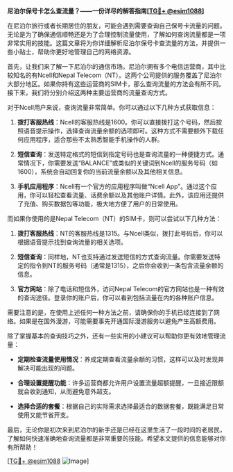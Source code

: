 **尼泊尔保号卡怎么查流量？——一份详尽的解答指南[[TG💪+ @esim1088](https://t.me/s/esim1088)]**

在尼泊尔旅行或者长期居住的朋友，可能会遇到需要查询自己保号卡流量的问题。无论是为了确保通信顺畅还是为了合理控制流量使用，了解如何查询流量都是一项非常实用的技能。这篇文章将为你详细解析尼泊尔保号卡查流量的方法，并提供一些小贴士，帮助你更好地管理自己的网络资源。

首先，让我们来了解一下尼泊尔的通信市场。尼泊尔拥有多个电信运营商，其中比较知名的有Ncell和Nepal Telecom（NT）。这两个公司提供的服务覆盖了尼泊尔大部分地区。如果你持有这些运营商的SIM卡，那么查询流量的方法会有所不同。接下来，我们将分别介绍这两种主要运营商的流量查询方式。

对于Ncell用户来说，查询流量非常简单。你可以通过以下几种方式获取信息：

1. **拨打客服热线**：Ncell的客服热线是1600。你可以直接拨打这个号码，然后按照语音提示操作，选择查询流量余额的选项即可。这种方式不需要额外下载任何应用程序，适合那些不太熟悉智能手机操作的人群。

2. **短信查询**：发送特定格式的短信到指定号码也是查询流量的一种便捷方式。通常情况下，你需要发送“BALANCE”或类似的关键词到Ncell的服务号码（如1600），系统会自动回复你的当前流量余额以及其他相关信息。

3. **手机应用程序**：Ncell有一个官方的应用程序叫做“Ncell App”。通过这个应用，你可以轻松查看流量、话费余额以及其他账户详情。此外，该应用还提供了充值、购买数据包等功能，极大地方便了用户的日常使用。

而如果你使用的是Nepal Telecom（NT）的SIM卡，则可以尝试以下几种方法：

1. **拨打客服热线**：NT的客服热线是1315。与Ncell类似，拨打此号码后，你可以根据语音提示找到查询流量的相关选项。

2. **短信查询**：同样地，NT也支持通过发送短信的方式查询流量。你需要发送特定的指令到NT的服务号码（通常是1315），之后你会收到一条包含流量余额的信息。

3. **官方网站**：除了电话和短信外，访问Nepal Telecom的官方网站也是一种有效的查询途径。登录你的账户后，你可以看到包括流量在内的各种账户信息。

需要注意的是，在使用上述任何一种方法之前，请确保你的手机已经连接到了网络。如果是在国外漫游，可能需要事先开通国际漫游服务以避免产生高额费用。

除了掌握基本的查询技巧之外，还有一些实用的小建议可以帮助你更有效地管理流量：

- **定期检查流量使用情况**：养成定期查看流量余额的习惯，这样可以及时发现并解决可能出现的问题。
  
- **合理设置提醒功能**：许多运营商都允许用户设置流量超额提醒，一旦接近限额就会收到通知，从而避免意外超支。

- **选择合适的套餐**：根据自己的实际需求选择最适合的数据套餐，既能满足日常使用又能节省开支。

最后，无论你是初次来到尼泊尔的新手还是已经在这里生活了一段时间的老居民，了解如何快速准确地查询流量都是非常重要的技能。希望本文提供的信息能够对你有所帮助！

[[TG💪+ @esim1088](https://t.me/s/esim1088) ![Image](https://i.postimg.cc/4NQfJmqS/Snipaste-2025-05-13-00-14-12.png)]
